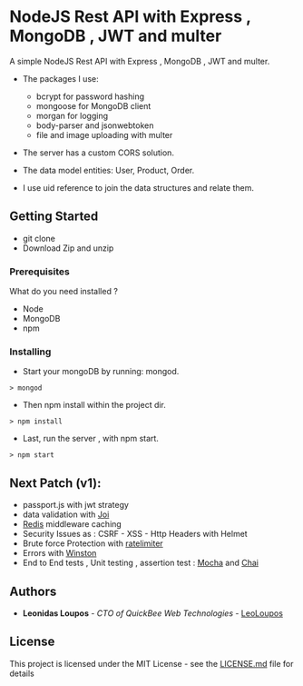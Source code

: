 # NodeJS Rest API with Express , MongoDB , JWT and multer

A simple NodeJS Rest API with Express , MongoDB , JWT and multer.

- The packages I use: 
  - bcrypt for password hashing
  - mongoose for MongoDB client
  - morgan for logging
  - body-parser and jsonwebtoken 
  - file and image uploading with multer
 
- The server has a custom CORS solution.

- The data model entities: User, Product, Order.
- I use uid reference to join the data structures and relate them. 


## Getting Started

 - git clone
 - Download Zip and unzip
 
### Prerequisites

What do you need installed ? 
  - Node 
  - MongoDB 
  - npm 

### Installing

 - Start your mongoDB by running: mongod.
```
> mongod
```

 - Then npm install within the project dir.

```
> npm install
```

 - Last, run the server , with npm start.

```
> npm start
```

## Next Patch (v1):

   - passport.js with jwt strategy
   - data validation with [Joi](https://www.npmjs.com/package/joi)
   - [Redis](https://www.npmjs.com/package/redis) middleware caching 
   - Security Issues as : CSRF - XSS - Http Headers with Helmet
   - Brute force Protection with [ratelimiter](https://www.npmjs.com/package/ratelimiter)
   - Errors with [Winston](https://www.npmjs.com/package/winston)
   - End to End tests , Unit testing , assertion test : [Mocha](https://www.npmjs.com/package/mocha) and [Chai](https://www.npmjs.com/package/chai)
  
## Authors

* **Leonidas Loupos** - *CTO of QuickBee Web Technologies* - [LeoLoupos](https://github.com/LeoLoupos)

## License

This project is licensed under the MIT License - see the [LICENSE.md](LICENSE.md) file for details

